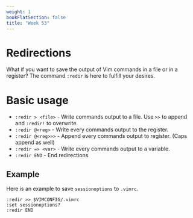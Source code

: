 ```yaml
---
weight: 1
bookFlatSection: false
title: "Week 53"
---
```


# Redirections
What if you want to save the output of Vim commands in a file or in a register? The command `:redir` is here to fulfill your desires.

# Basic usage
- `:redir > <file>` - Write commands output to a file. Use `>>` to append and `:redir!` to overwrite.
- `:redir @<reg>` - Write every commands output to  the register.
- `:redir @<reg>>>` - Append every commands output to register. (Caps append as well)
- `:redir => <var>` - Write every commands output to a variable.
- `:redir END` - End redirections

## Example
Here is an example to save `sessionoptions` to `.vimrc`.
```vim
:redir >> $VIMCONFIG/.vimrc
:set sessionoptions?
:redir END
```

